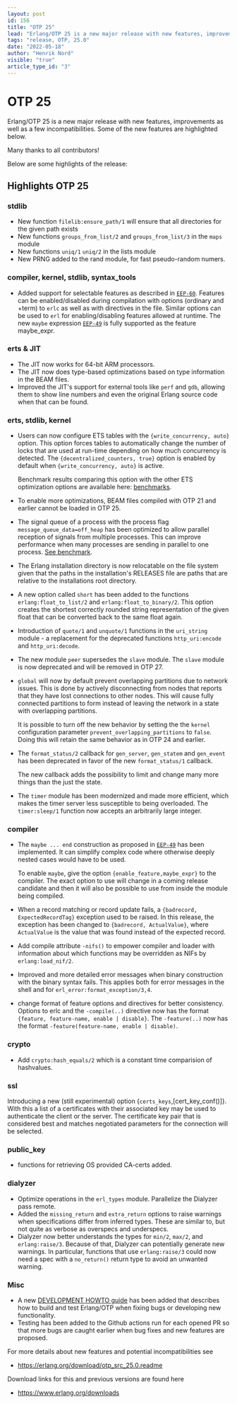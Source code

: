 ```yaml
---
layout: post
id: 156
title: "OTP 25"
lead: "Erlang/OTP 25 is a new major release with new features, improvements as well as a few incompatibilities."
tags: "release, OTP, 25.0"
date: "2022-05-18"
author: "Henrik Nord"
visible: "true"
article_type_id: "3"
---
```

# OTP 25

Erlang/OTP 25 is a new major release with new features, improvements as well as a few incompatibilities. Some of the new features are highlighted below.

Many thanks to all contributors!

Below are some highlights of the release:

## Highlights OTP 25


### stdlib

- New function `filelib:ensure_path/1` will ensure that all directories for the given path exists
- New functions  `groups_from_list/2` and `groups_from_list/3` in the `maps` module
- New functions  `uniq/1` `uniq/2` in the lists module
- New PRNG added to the rand module, for fast pseudo-random numers.

### compiler, kernel, stdlib, syntax_tools

- Added support for selectable features as described in [`EEP-60`](https://www.erlang.org/eeps/eep-0060). Features can be enabled/disabled during compilation with options (ordinary and +term) to `erlc` as well as with directives in the file. Similar options
can be used to `erl` for enabling/disabling features
allowed at runtime. The new `maybe` expression [`EEP-49`](https://www.erlang.org/eeps/eep-0049)
is fully supported as the feature maybe_expr.

### erts & JIT
- The JIT now works for 64-bit ARM processors.
- The JIT now does type-based optimizations based on type
  information in the BEAM files.
- Improved the JIT's support for external tools like `perf`
  and `gdb`, allowing them to show line numbers and even
  the original Erlang source code when that can be found.

### erts, stdlib, kernel
- Users can now configure ETS tables with the
  `{write_concurrency, auto}` option. This option forces
  tables to automatically change the number of locks that
  are used at run-time depending on how much concurrency
  is detected. The `{decentralized_counters, true}` option
  is enabled by default when `{write_concurrency, auto}` is
  active.

  Benchmark results comparing this option with the other
  ETS optimization options are available here:
  [benchmarks](https://erlang.org/bench/ets_bench_result_lock_config.html).
- To enable more optimizations, BEAM files compiled with
  OTP 21 and earlier cannot be loaded in OTP 25.
- The signal queue of a process with
  the process flag `message_queue_data=off_heap` has been optimized to
  allow parallel reception of signals from multiple processes.
  This can improve performance when many processes are sending in parallel to
  one process. [See benchmark](https://erlang.org/bench/sigq_bench_result.html).
- The Erlang installation directory is now relocatable on
  the file system given that the paths in the
  installation's RELEASES file are paths that are
  relative to the installations root directory. 
- A new option called `short` has been added to the
  functions `erlang:float_to_list/2` and
  `erlang:float_to_binary/2`. This option creates the
  shortest correctly rounded string representation of the
  given float that can be converted back to the same
  float again.
- Introduction of `quote/1` and `unquote/1` functions in
  the `uri_string` module - a replacement for the deprecated functions `http_uri:encode`
  and `http_uri:decode`.
- The new module `peer` supersedes the `slave` module. The
  `slave` module is now deprecated and will be removed in OTP 27.
- `global` will now by default prevent
  overlapping partitions due to network issues. This is done by
  actively disconnecting from nodes that reports that
  they have lost connections to other nodes. This will
  cause fully connected partitions to form instead of
  leaving the network in a state with overlapping
  partitions.

  It is possible to turn off the new behavior by setting the
  the `kernel` configuration parameter `prevent_overlapping_partitions` to `false`.
  Doing this will retain the same behavior as in OTP 24 and earlier.
- The `format_status/2` callback for `gen_server`, `gen_statem`
               and `gen_event` has been deprecated in favor of the new
               `format_status/1` callback.

  The new callback adds the possibility to limit and
  change many more things than the just the state.
- The `timer` module has been modernized and made more
  efficient, which makes the timer server less
  susceptible to being overloaded. The `timer:sleep/1`
  function now accepts an arbitrarily large integer.

### compiler
- The `maybe ... end` construction as proposed in [`EEP-49`](https://www.erlang.org/eeps/eep-0049)
  has been implemented. It can simplify complex code
  where otherwise deeply nested cases would have to be
  used.

  To enable `maybe`, give the option `{enable_feature,maybe_expr}` to
  the compiler. The exact option to use will change in a coming release candidate and then it will also be possible to
  use from inside the module being compiled.
- When a record matching or record update fails, a
  `{badrecord, ExpectedRecordTag}` exception used to be
  raised. In this release, the exception has been changed
  to `{badrecord, ActualValue}`, where `ActualValue` is the
  value that was found instead of the expected record.
- Add compile attribute `-nifs()` to empower compiler and loader with
  information about which functions may be overridden as NIFs by `erlang:load_nif/2`.
- Improved and more detailed error messages when binary construction with the
  binary syntax fails.
  This applies both for error messages in the shell and for
  `erl_error:format_exception/3,4`.
 - change format of feature options and directives for better consistency. 
 Options to erlc and the `-compile(..)` directive now has the format `{feature,
feature-name, enable | disable}`. The `-feature(..)` now
has the format `-feature(feature-name, enable | disable)`.

### crypto
- Add `crypto:hash_equals/2` which is a constant time comparision of hashvalues.

### ssl
Introducing a new (still experimental) option {`certs_keys`,[cert_key_conf()]}. 
With this a list of a certificates with their associated key may be
used to authenticate the client or the server. The
certificate key pair that is considered best and matches
negotiated parameters for the connection will be selected.

### public_key 
- functions for retrieving OS provided CA-certs added.

### dialyzer
- Optimize operations in the `erl_types` module. Parallelize the Dialyzer pass remote.
- Added the `missing_return` and `extra_return` options to
  raise warnings when specifications differ from inferred
  types. These are similar to, but not quite as verbose
  as overspecs and underspecs.
- Dialyzer now better understands the types for `min/2`,
  `max/2`, and `erlang:raise/3`. Because of that, Dialyzer
  can potentially generate new warnings. In particular,
  functions that use `erlang:raise/3` could now need a spec
  with a `no_return()` return type to avoid an unwanted
  warning.
  
### Misc
- A new [DEVELOPMENT HOWTO guide](https://github.com/erlang/otp/blob/master/HOWTO/DEVELOPMENT.md) has been added that
  describes how to build and test Erlang/OTP when fixing
  bugs or developing new functionality.
- Testing has been
  added to the Github actions run for each opened PR so
  that more bugs are caught earlier when bug fixes and
  new features are proposed.

For more details about new features and potential incompatibilities see
- <https://erlang.org/download/otp_src_25.0.readme>

Download links for this and previous versions are found here
- https://www.erlang.org/downloads

